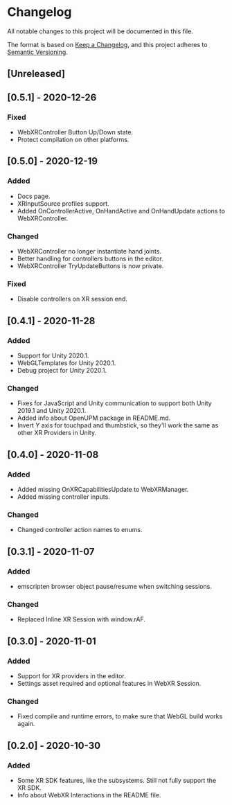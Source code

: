 # Changelog
All notable changes to this project will be documented in this file.

The format is based on [Keep a Changelog](https://keepachangelog.com/en/1.0.0/),
and this project adheres to [Semantic Versioning](https://semver.org/spec/v2.0.0.html).

## [Unreleased]

## [0.5.1] - 2020-12-26
### Fixed
- WebXRController Button Up/Down state.
- Protect compilation on other platforms.

## [0.5.0] - 2020-12-19
### Added
- Docs page.
- XRInputSource profiles support.
- Added OnControllerActive, OnHandActive and OnHandUpdate actions to WebXRController.

### Changed
- WebXRController no longer instantiate hand joints.
- Better handling for controllers buttons in the editor.
- WebXRController TryUpdateButtons is now private.

### Fixed
- Disable controllers on XR session end.

## [0.4.1] - 2020-11-28
### Added
- Support for Unity 2020.1.
- WebGLTemplates for Unity 2020.1.
- Debug project for Unity 2020.1.

### Changed
- Fixes for JavaScript and Unity communication to support both Unity 2019.1 and Unity 2020.1.
- Added info about OpenUPM package in README.md.
- Invert Y axis for touchpad and thumbstick, so they'll work the same as other XR Providers in Unity.

## [0.4.0] - 2020-11-08
### Added
- Added missing OnXRCapabilitiesUpdate to WebXRManager.
- Added missing controller inputs.

### Changed
- Changed controller action names to enums.

## [0.3.1] - 2020-11-07
### Added
- emscripten browser object pause/resume when switching sessions.

### Changed
- Replaced Inline XR Session with window.rAF.

## [0.3.0] - 2020-11-01
### Added
- Support for XR providers in the editor.
- Settings asset required and optional features in WebXR Session.

### Changed
- Fixed compile and runtime errors, to make sure that WebGL build works again.

## [0.2.0] - 2020-10-30
### Added
- Some XR SDK features, like the subsystems. Still not fully support the XR SDK.
- Info about WebXR Interactions in the README file.
